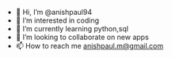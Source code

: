 - 👋 Hi, I’m @anishpaul94
- 👀 I’m interested in coding
- 🌱 I’m currently learning python,sql
- 💞️ I’m looking to collaborate on new apps
- 📫 How to reach me anishpaul.m@gmail.com

<!---
anishpaul94/anishpaul94 is a ✨ special ✨ repository because its `README.md` (this file) appears on your GitHub profile.
You can click the Preview link to take a look at your changes.
--->
